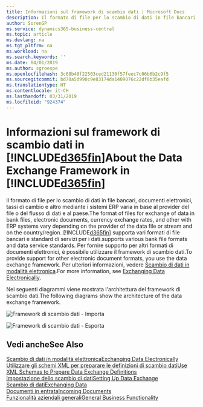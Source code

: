 ```yaml
---
title: Informazioni sul framework di scambio dati | Microsoft Docs
description: Il formato di file per lo scambio di dati in file bancari, documenti elettronici, tassi di cambio e altro mediante i sistemi ERP varia in base al provider del file o del flusso di dati e al paese.
author: SorenGP
ms.service: dynamics365-business-central
ms.topic: article
ms.devlang: na
ms.tgt_pltfrm: na
ms.workload: na
ms.search.keywords: ''
ms.date: 04/01/2019
ms.author: sgroespe
ms.openlocfilehash: 3c68b40f22503ced21130f57feec7c06b6b2c9f5
ms.sourcegitcommit: bd78a5d990c9e83174da1409076c22df8b35eafd
ms.translationtype: HT
ms.contentlocale: it-CH
ms.lasthandoff: 03/31/2019
ms.locfileid: "924374"
---
```

# <a name="about-the-data-exchange-framework-in-included365finincludesd365finmdmd"></a><span data-ttu-id="1b16d-103">Informazioni sul framework di scambio dati in [!INCLUDE[d365fin](includes/d365fin_md.md)]</span><span class="sxs-lookup"><span data-stu-id="1b16d-103">About the Data Exchange Framework in [!INCLUDE[d365fin](includes/d365fin_md.md)]</span></span>
<span data-ttu-id="1b16d-104">Il formato di file per lo scambio di dati in file bancari, documenti elettronici, tassi di cambio e altro mediante i sistemi ERP varia in base al provider del file o del flusso di dati e al paese.</span><span class="sxs-lookup"><span data-stu-id="1b16d-104">The format of files for exchange of data in bank files, electronic documents, currency exchange rates, and other with ERP systems vary depending on the provider of the data file or stream and on the country/region.</span></span> [!INCLUDE[d365fin](includes/d365fin_md.md)] <span data-ttu-id="1b16d-105">supporta vari formati di file bancari e standard di servizi per i dati.</span><span class="sxs-lookup"><span data-stu-id="1b16d-105">supports various bank file formats and data service standards.</span></span> <span data-ttu-id="1b16d-106">Per fornire supporto per altri formati di documenti elettronici, è possibile utilizzare il framework di scambio dati.</span><span class="sxs-lookup"><span data-stu-id="1b16d-106">To provide support for other electronic document formats, you use the data exchange framework.</span></span> <span data-ttu-id="1b16d-107">Per ulteriori informazioni, vedere [Scambio di dati in modalità elettronica](across-data-exchange.md).</span><span class="sxs-lookup"><span data-stu-id="1b16d-107">For more information, see [Exchanging Data Electronically](across-data-exchange.md).</span></span>    

 <span data-ttu-id="1b16d-108">Nei seguenti diagrammi viene mostrata l'architettura del framework di scambio dati.</span><span class="sxs-lookup"><span data-stu-id="1b16d-108">The following diagrams show the architecture of the data exchange framework.</span></span>  

 ![Framework di scambio dati &#45; Importa](media/across-data-exchange/dataexchangeframework_import.png)  

 ![Framework di scambio dati &#45; Esporta](media/across-data-exchange/dataexchangeframework_export.png)  

## <a name="see-also"></a><span data-ttu-id="1b16d-111">Vedi anche</span><span class="sxs-lookup"><span data-stu-id="1b16d-111">See Also</span></span>  
[<span data-ttu-id="1b16d-112">Scambio di dati in modalità elettronica</span><span class="sxs-lookup"><span data-stu-id="1b16d-112">Exchanging Data Electronically</span></span>](across-data-exchange.md)  
[<span data-ttu-id="1b16d-113">Utilizzare gli schemi XML per preparare le definizioni di scambio dati</span><span class="sxs-lookup"><span data-stu-id="1b16d-113">Use XML Schemas to Prepare Data Exchange Definitions</span></span>](across-how-to-use-xml-schemas-to-prepare-data-exchange-definitions.md)  
[<span data-ttu-id="1b16d-114">Impostazione dello scambio di dati</span><span class="sxs-lookup"><span data-stu-id="1b16d-114">Setting Up Data Exchange</span></span>](across-set-up-data-exchange.md)  
[<span data-ttu-id="1b16d-115">Scambio di dati</span><span class="sxs-lookup"><span data-stu-id="1b16d-115">Exchanging Data</span></span>](across-exchange-data.md)  
[<span data-ttu-id="1b16d-116">Documenti in entrata</span><span class="sxs-lookup"><span data-stu-id="1b16d-116">Incoming Documents</span></span>](across-income-documents.md)  
[<span data-ttu-id="1b16d-117">Funzionalità aziendali generali</span><span class="sxs-lookup"><span data-stu-id="1b16d-117">General Business Functionality</span></span>](ui-across-business-areas.md)  
